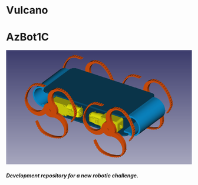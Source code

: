 # Vulcano

# AzBot1C


![azbot1c](img/vulcano.png)

##### Development repository for a new robotic challenge.



